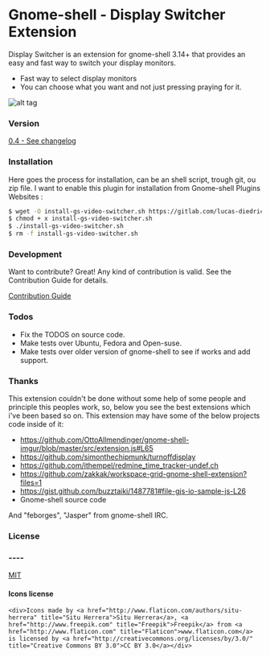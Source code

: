 # Gnome-shell - Display Switcher Extension

Display Switcher is an extension for gnome-shell 3.14+ that provides an easy and fast way to switch your display monitors.

  - Fast way to select display monitors
  - You can choose what you want and not just pressing praying for it.

![alt tag](https://gitlab.com/lucas-diedrich/video-switcher/blob/master/demo.jpg)


### Version 

[0.4 - See changelog](https://gitlab.com/lucas-diedrich/video-switcher/blob/master/CHANGELOG.md)

### Installation

Here goes the process for installation, can be an shell script, trough git, ou zip file. I want to enable this plugin for installation from Gnome-shell Plugins Websites :

```sh
$ wget -O install-gs-video-switcher.sh https://gitlab.com/lucas-diedrich/video-switcher/blob/master/install-gs-video-switcher.sh 
$ chmod + x install-gs-video-switcher.sh 
$ ./install-gs-video-switcher.sh
$ rm -f install-gs-video-switcher.sh
```

### Development

Want to contribute? Great! Any kind of contribution is valid. See the Contribution Guide for details.

[Contribution Guide](https://gitlab.com/lucas-diedrich/video-switcher/blob/master/CONTRIBUTING.md)

### Todos

 - Fix the TODOS on source code.
 - Make tests over Ubuntu, Fedora and Open-suse.
 - Make tests over older version of gnome-shell to see if works and add support.

###	Thanks

This extension couldn't be done without some help of some people and principle this peoples work, so, below you see the best extensions which i've been based so on. This extension may have some of the below projects code inside of it:

 - https://github.com/OttoAllmendinger/gnome-shell-imgur/blob/master/src/extension.js#L65
 - https://github.com/simonthechipmunk/turnoffdisplay
 - https://github.com/ithempel/redmine_time_tracker-undef.ch
 - https://github.com/zakkak/workspace-grid-gnome-shell-extension?files=1
 - https://gist.github.com/buzztaiki/1487781#file-gjs-io-sample-js-L26
 - Gnome-shell source code

And "feborges", "Jasper" from gnome-shell IRC.


### License
### ----

[MIT](https://gitlab.com/lucas-diedrich/video-switcher/blob/master/LICENSE)

#### Icons license
```
<div>Icons made by <a href="http://www.flaticon.com/authors/situ-herrera" title="Situ Herrera">Situ Herrera</a>, <a href="http://www.freepik.com" title="Freepik">Freepik</a> from <a href="http://www.flaticon.com" title="Flaticon">www.flaticon.com</a>             is licensed by <a href="http://creativecommons.org/licenses/by/3.0/" title="Creative Commons BY 3.0">CC BY 3.0</a></div>
```







